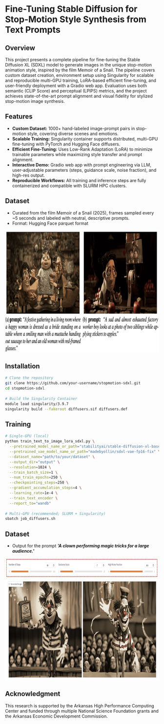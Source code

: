 # Fine-Tuning Stable Diffusion for Stop-Motion Style Synthesis from Text Prompts

## Overview
This project presents a complete pipeline for fine-tuning the Stable Diffusion XL (SDXL) model to generate images in the unique stop-motion animation style, inspired by the film Memoir of a Snail. The pipeline covers custom dataset creation, environment setup using Singularity for scalable and reproducible multi-GPU training, LoRA-based efficient fine-tuning, and user-friendly deployment with a Gradio web app. Evaluation uses both semantic (CLIP Score) and perceptual (LPIPS) metrics, and the project achieves state-of-the-art prompt alignment and visual fidelity for stylized stop-motion image synthesis.

## Features
- **Custom Dataset:** 1000+ hand-labeled image-prompt pairs in stop-motion style, covering diverse scenes and emotions.
- **Scalable Training:** Singularity container supports distributed, multi-GPU fine-tuning with PyTorch and Hugging Face diffusers.
- **Efficient Fine-Tuning:** Uses Low-Rank Adaptation (LoRA) to minimize trainable parameters while maximizing style transfer and prompt alignment.
- **Interactive Demo:** Gradio web app with prompt engineering via LLM, user-adjustable parameters (steps, guidance scale, noise fraction), and high-res output.
- **Reproducible Workflows:** All training and inference steps are fully containerized and compatible with SLURM HPC clusters.

## Dataset
- Curated from the film Memoir of a Snail (2025), frames sampled every ~5 seconds and labeled with neutral, descriptive prompts.
- Format: Hugging Face parquet format
<img src="images/dataset.png" width="800" height="400">

## Installation
```bash
# Clone the repository
git clone https://github.com/your-username/stopmotion-sdxl.git
cd stopmotion-sdxl

# Build the Singularity Container
module load singularity/3.9.7
singularity build --fakeroot diffusers.sif diffusers.def
```
## Training
```bash
# Single-GPU (local)
python train_text_to_image_lora_sdxl.py \
  --pretrained_model_name_or_path="stabilityai/stable-diffusion-xl-base-1.0" \
  --pretrained_vae_model_name_or_path="madebyollin/sdxl-vae-fp16-fix" \
  --dataset_name="path/to/your/dataset" \
  --output_dir="output" \
  --resolution=1024 \
  --train_batch_size=1 \
  --num_train_epochs=250 \
  --checkpointing_steps=250 \
  --gradient_accumulation_steps=4 \
  --learning_rate=1e-4 \
  --train_text_encoder \
  --report_to="wandb"

# Multi-GPU (recommended; SLURM + Singularity)
sbatch job_diffusers.sh
```
## Dataset
- Output for the prompt ***'A clown performing magic tricks for a large audience.'***
<img src="images/output.png" width="800" height="400">

## Acknowledgment
This research is supported by the Arkansas High Performance Computing Center and funded through multiple National Science Foundation grants and the Arkansas Economic Development Commission.
